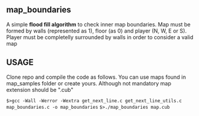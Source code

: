## map_boundaries
A simple **flood fill algorithm** to check inner map boundaries. Map must be formed by walls (represented as 1), floor (as 0) and player (N, W, E or S). Player must be completelly surrounded by walls in order to consider a valid map

## USAGE
Clone repo and compile the code as follows. You can use maps found in map_samples folder or create yours. Although not mandatory map extension should be ".cub"

`$>gcc -Wall -Werror -Wextra get_next_line.c get_next_line_utils.c map_boundaries.c -o map_boundaries`
`$>./map_boundaries map.cub`
